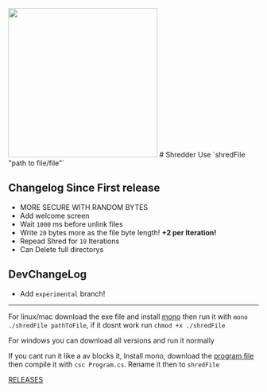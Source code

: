 <img src="https://fire-engine-icons.github.io/shbyte-logopublishers/sharkbytelogo.svg" height="300">
# Shredder
Use `shredFile "path to file/file"`


## Changelog Since First release
- MORE SECURE WITH RANDOM BYTES
- Add welcome screen
- Wait `1000` ms before unlink files
- Write `20` bytes more as the file byte length! <strong>+2 per Iteration!</strong>
- Repead Shred for `10` Iterations
- Can Delete full directorys

## DevChangeLog
- Add `experimental` branch!

---

For linux/mac download the exe file and install [mono](https://www.mono-project.com/download/stable/) then run it with `mono ./shredFile pathToFile`, if it dosnt work run `chmod +x ./shredFile`

For windows you can download all versions and run it normally

If you cant run it like a av blocks it, Install mono, download the [program file](https://raw.githubusercontent.com/Sharkbyteprojects/shredFile/master/shredFile/Program.cs) then compile it with `csc Program.cs`. Rename it then to `shredFile`

[RELEASES](https://github.com/Sharkbyteprojects/shredFile/releases/latest)
